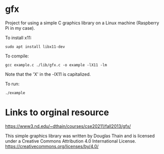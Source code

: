 # gfx
Project for using a simple C graphics library on a Linux machine (Raspberry Pi in my case).

To install x11:
```
sudo apt install libx11-dev
```

To compile:
```
gcc example.c ./lib/gfx.c -o example -lX11 -lm
```
Note that the 'X' in the -lX11 is capitalized.

To run:
```
./example
```

# Links to orginal resource

https://www3.nd.edu/~dthain/courses/cse20211/fall2013/gfx/

This simple graphics library was written by Douglas Thain and is licensed under a Creative Commons Attribution 4.0 International License.  https://creativecommons.org/licenses/by/4.0/
